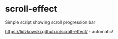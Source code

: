 # scroll-effect

Simple script showing scroll progression bar

https://lidzkowski.github.io/scroll-effect/ - automatic!
